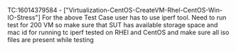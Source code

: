 TC:16014379584 - ["Virtualization-CentOS-CreateVM-Rhel-CentOS-Win-IO-Stress"]
For the above Test Case user has to use iperf tool.
Need to run test for 200 VM so make sure that SUT has available storage space and mac id for running 
tc 
iperf tested on RHEl and CentOS 
and make sure all iso files are present while testing
